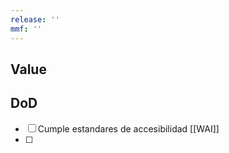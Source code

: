 ```yaml
---
release: ''
mmf: ''
---
```


## Value

## DoD
- [ ]  Cumple estandares de accesibilidad [[WAI]]
- [ ] 